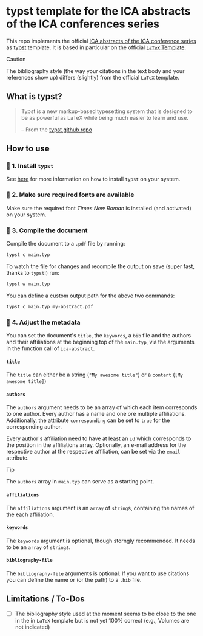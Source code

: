 # typst template for the ICA abstracts of the ICA conferences series

This repo implements the official [ICA abstracts of the ICA conference series](https://www.abstracts-of-the-ica.net/) as [typst](https://typst.app/docs/) template. It is based in particular on the official [`LaTeX` Template](https://www.ica-conference-publications.net/ica_latex_template.html).

> [!CAUTION]
> The bibliography style (the way your citations in the text body and your references show up) differs (slightly) from the official `LaTeX` template.

## What is typst?
> Typst is a new markup-based typesetting system that is designed to be as powerful as LaTeX while being much easier to learn and use.
>
> – From the [typst github repo](https://github.com/typst/typst)

## How to use

### 🔧 1. Install `typst`

See [here](https://github.com/typst/typst?tab=readme-ov-file#installation) for more information on how to install `typst` on your system.


### 📜 2. Make sure required fonts are available

Make sure the required font _Times New Roman_ is installed (and activated) on your system.

### 🚀 3. Compile the document

Compile the document to a `.pdf` file by running:

```bash
typst c main.typ
```

To watch the file for changes and recompile the output on save (super fast, thanks to `typst`!) run:

```bash
typst w main.typ
```

You can define a custom output path for the above two commands:

```bash
typst c main.typ my-abstract.pdf
```

### 🧪 4. Adjust the metadata
You can set the document's `title`, the `keywords`, a `bib` file and the authors and their affiliations at the beginning top of the `main.typ`, via the arguments in the function call of `ica-abstract`.

#### `title`
The `title` can either be a string (`"My awesome title"`) or a `content` (`[My awesome title]`)

#### `authors`
The `authors` argument needs to be an array of which each item corresponds to one author. Every author has a name and one ore multiple affiliations. Additionally, the attribute `corresponding` can be set to `true` for the corresponding author.

Every author's affiliation need to have at least an `id` which corresponds to the position in the affiliations array. Optionally, an e-mail address for the respective author at the respective affiliation, can be set via the `email` attribute.

> [!TIP]
> The `authors` array in `main.typ` can serve as a starting point.

#### `affiliations`
The `affiliations` argument is an `array` of `string`s, containing the names of the each affiliation.

#### `keywords`
The `keywords` argument is optional, though storngly recommended. It needs to be an `array` of `string`s.

#### `bibliography-file`
The `bibliography-file` arguments is optional. If you want to use citations you can define the name or (or the path) to a `.bib` file.


## Limitations / To-Dos

- [ ] The bibliography style used at the moment seems to be close to the one in the in `LaTeX` template but is not yet 100% correct (e.g., Volumes are not indicated)